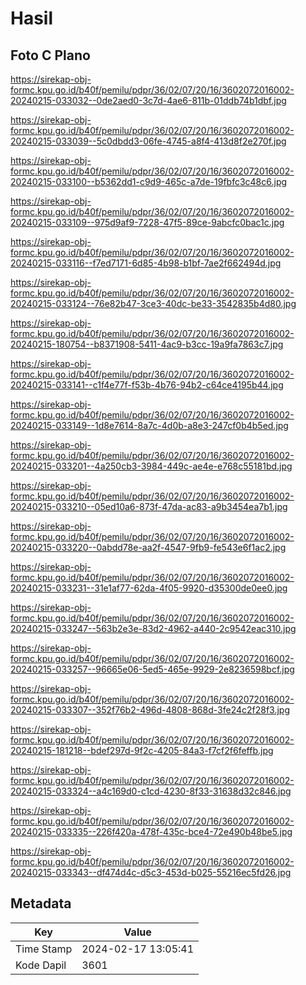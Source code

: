 # Hasil

## Foto C Plano

https://sirekap-obj-formc.kpu.go.id/b40f/pemilu/pdpr/36/02/07/20/16/3602072016002-20240215-033032--0de2aed0-3c7d-4ae6-811b-01ddb74b1dbf.jpg

https://sirekap-obj-formc.kpu.go.id/b40f/pemilu/pdpr/36/02/07/20/16/3602072016002-20240215-033039--5c0dbdd3-06fe-4745-a8f4-413d8f2e270f.jpg

https://sirekap-obj-formc.kpu.go.id/b40f/pemilu/pdpr/36/02/07/20/16/3602072016002-20240215-033100--b5362dd1-c9d9-465c-a7de-19fbfc3c48c6.jpg

https://sirekap-obj-formc.kpu.go.id/b40f/pemilu/pdpr/36/02/07/20/16/3602072016002-20240215-033109--975d9af9-7228-47f5-89ce-9abcfc0bac1c.jpg

https://sirekap-obj-formc.kpu.go.id/b40f/pemilu/pdpr/36/02/07/20/16/3602072016002-20240215-033116--f7ed7171-6d85-4b98-b1bf-7ae2f662494d.jpg

https://sirekap-obj-formc.kpu.go.id/b40f/pemilu/pdpr/36/02/07/20/16/3602072016002-20240215-033124--76e82b47-3ce3-40dc-be33-3542835b4d80.jpg

https://sirekap-obj-formc.kpu.go.id/b40f/pemilu/pdpr/36/02/07/20/16/3602072016002-20240215-180754--b8371908-5411-4ac9-b3cc-19a9fa7863c7.jpg

https://sirekap-obj-formc.kpu.go.id/b40f/pemilu/pdpr/36/02/07/20/16/3602072016002-20240215-033141--c1f4e77f-f53b-4b76-94b2-c64ce4195b44.jpg

https://sirekap-obj-formc.kpu.go.id/b40f/pemilu/pdpr/36/02/07/20/16/3602072016002-20240215-033149--1d8e7614-8a7c-4d0b-a8e3-247cf0b4b5ed.jpg

https://sirekap-obj-formc.kpu.go.id/b40f/pemilu/pdpr/36/02/07/20/16/3602072016002-20240215-033201--4a250cb3-3984-449c-ae4e-e768c55181bd.jpg

https://sirekap-obj-formc.kpu.go.id/b40f/pemilu/pdpr/36/02/07/20/16/3602072016002-20240215-033210--05ed10a6-873f-47da-ac83-a9b3454ea7b1.jpg

https://sirekap-obj-formc.kpu.go.id/b40f/pemilu/pdpr/36/02/07/20/16/3602072016002-20240215-033220--0abdd78e-aa2f-4547-9fb9-fe543e6f1ac2.jpg

https://sirekap-obj-formc.kpu.go.id/b40f/pemilu/pdpr/36/02/07/20/16/3602072016002-20240215-033231--31e1af77-62da-4f05-9920-d35300de0ee0.jpg

https://sirekap-obj-formc.kpu.go.id/b40f/pemilu/pdpr/36/02/07/20/16/3602072016002-20240215-033247--563b2e3e-83d2-4962-a440-2c9542eac310.jpg

https://sirekap-obj-formc.kpu.go.id/b40f/pemilu/pdpr/36/02/07/20/16/3602072016002-20240215-033257--96665e06-5ed5-465e-9929-2e8236598bcf.jpg

https://sirekap-obj-formc.kpu.go.id/b40f/pemilu/pdpr/36/02/07/20/16/3602072016002-20240215-033307--352f76b2-496d-4808-868d-3fe24c2f28f3.jpg

https://sirekap-obj-formc.kpu.go.id/b40f/pemilu/pdpr/36/02/07/20/16/3602072016002-20240215-181218--bdef297d-9f2c-4205-84a3-f7cf2f6feffb.jpg

https://sirekap-obj-formc.kpu.go.id/b40f/pemilu/pdpr/36/02/07/20/16/3602072016002-20240215-033324--a4c169d0-c1cd-4230-8f33-31638d32c846.jpg

https://sirekap-obj-formc.kpu.go.id/b40f/pemilu/pdpr/36/02/07/20/16/3602072016002-20240215-033335--226f420a-478f-435c-bce4-72e490b48be5.jpg

https://sirekap-obj-formc.kpu.go.id/b40f/pemilu/pdpr/36/02/07/20/16/3602072016002-20240215-033343--df474d4c-d5c3-453d-b025-55216ec5fd26.jpg


## Metadata

| Key        | Value               |
| ---------- | ------------------- |
| Time Stamp | 2024-02-17 13:05:41 |
| Kode Dapil | 3601                |



